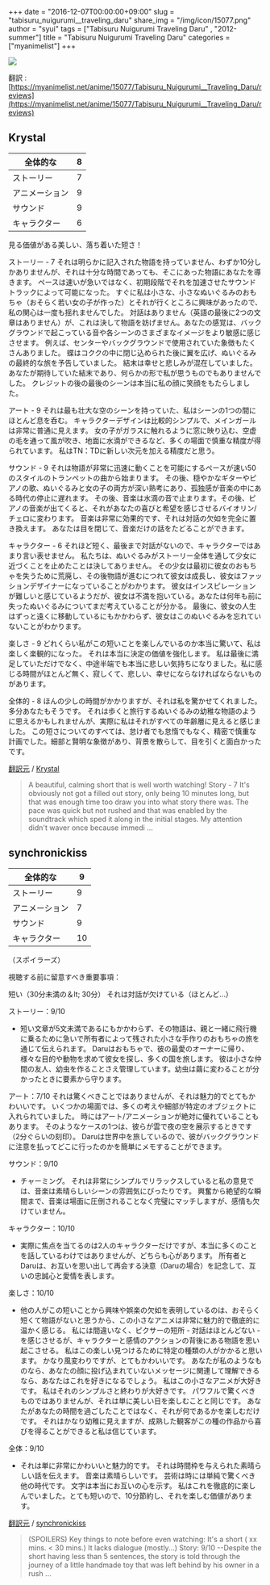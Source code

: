 +++
date = "2016-12-07T00:00:00+09:00"
slug = "tabisuru_nuigurumi__traveling_daru"
share_img = "/img/icon/15077.png"
author = "syui"
tags = ["Tabisuru Nuigurumi Traveling Daru" , "2012-summer"]
title = "Tabisuru Nuigurumi Traveling Daru"
categories = ["myanimelist"]
+++

![](https://myanimelist.cdn-dena.com/images/anime/11/40907.jpg)


<!--more-->

翻訳 : [https://myanimelist.net/anime/15077/Tabisuru_Nuigurumi__Traveling_Daru/reviews](https://myanimelist.net/anime/15077/Tabisuru_Nuigurumi__Traveling_Daru/reviews)


## Krystal



全体的な|  8
--- | ---
ストーリー|  7
アニメーション|  9
サウンド|  9
キャラクター|  6

見る価値がある美しい、落ち着いた短さ！

ストーリー -  7
それは明らかに記入された物語を持っていません、わずか10分しかありませんが、それは十分な時間であっても、そこにあった物語にあなたを導きます。 ペースは速いが急いではなく、初期段階でそれを加速させたサウンドトラックによって可能になった。 すぐに私は小さな、小さなぬいぐるみのおもちゃ（おそらく若い女の子が作った）とそれが行くところに興味があったので、私の関心は一度も揺れませんでした。 対話はありません（英語の最後に2つの文章はありません）が、これは決して物語を妨げません。あなたの感覚は、バックグラウンドで起こっている音や各シーンのさまざまなイメージをより敏感に感じさせます。 例えば、センターやバックグラウンドで使用されていた象徴もたくさんありました。 蝶はコククの中に閉じ込められた後に翼を広げ、ぬいぐるみの最終的な旅を予告していました。 結末は幸せと悲しみが混在していました。あなたが期待していた結末であり、何らかの形で私が思うものでもありませんでした。 クレジットの後の最後のシーンは本当に私の顔に笑顔をもたらしました。

アート -  9
それは最も壮大な空のシーンを持っていた、私はシーンの1つの間にほとんど息を呑む。 キャラクターデザインは比較的シンプルで、メインガールは非常に普通に見えます。 女の子がガラスに触れるように窓に映り込む、空虚の毛を通って風が吹き、地面に水滴ができるなど、多くの場面で慎重な精度が得られています。 私はTN：TDに新しい次元を加える精度だと思う。

サウンド -  9
それは物語が非常に迅速に動くことを可能にするペースが速い50のスタイルのトランペットの曲から始まります。 その後、穏やかなギターやピアノの歌、ぬいぐるみと女の子の両方が深い熟考にあり、孤独感が音楽の中にある時代の停止に遅れます。 その後、音楽は水滴の音で止まります。その後、ピアノの音楽が出てくると、それがあなたの喜びと希望を感じさせるバイオリン/チェロに変わります。 音楽は非常に効果的です、それは対話の欠如を完全に置き換えます。 あなたは目を閉じて、音楽だけの話をたどることができます。

キャラクター -  6
それほど短く、最後まで対話がないので、キャラクターではあまり言い表せません。 私たちは、ぬいぐるみがストーリー全体を通して少女に近づくことを止めたことは決してありません。 その少女は最初に彼女のおもちゃを失うために荒廃し、その後物語が進むにつれて彼女は成長し、彼女はファッションデザイナーになっていることがわかります。 彼女はインスピレーションが難しいと感じているようだが、彼女は不満を抱いている。あなたは何年も前に失ったぬいぐるみについてまだ考えていることが分かる。 最後に、彼女の人生はずっと遠くに移動しているにもかかわらず、彼女はこのぬいぐるみを忘れていないことがわかります。

楽しさ -  9
どれくらい私がこの短いことを楽しんでいるのか本当に驚いて、私は楽しく楽観的になった。 それは本当に決定の価値を強化します。 私は最後に満足していただけでなく、中途半端でも本当に悲しい気持ちになりました。私に感じる時間がほとんど無く、寂しくて、悲しい、幸せにならなければならないものがあります。

全体的 -  8
ほんの少しの時間がかかりますが、それは私を驚かせてくれました。多分あなたもそうです。 それは歩くと旅行するぬいぐるみの幼稚な物語のように思えるかもしれませんが、実際に私はそれがすべての年齢層に見えると感じました。 この短さについてのすべては、怠け者でも怠惰でもなく、精密で慎重な計画でした。細部と賢明な象徴があり、背景を散らして、目を引くと面白かったです。

[翻訳元](https://myanimelist.net/reviews.php?id=70789) / [Krystal](https://myanimelist.net/profile/Krystal/reviews)


> A beautiful, calming short that is well worth watching!     Story - 7  It's obviously not got a filled out story, only being 10 minutes long, but that was enough time too draw you into what story there was. The pace was quick but not rushed and that was enabled by the soundtrack which sped it along in the initial stages. My attention didn't waver once because immedi ...

## synchronickiss



全体的な|  9
--- | ---
ストーリー|  9
アニメーション|  7
サウンド|  9
キャラクター|  10

（スポイラーズ）

視聴する前に留意すべき重要事項：

短い（30分未満の＆lt; 30分）
それは対話が欠けている（ほとんど...）

ストーリー：9/10
 - 短い文章が5文未満であるにもかかわらず、その物語は、親と一緒に飛行機に乗るために急いで所有者によって残された小さな手作りのおもちゃの旅を通じて伝えられます。  Daruはおもちゃで、彼の最愛のオーナーに帰り、様々な目的や動物を求めて彼女を探し、多くの国を旅します。 彼は小さな仲間の友人、幼虫を作ることさえ管理しています。幼虫は繭に変わることが分かったときに要素から守ります。

アート：7/10
それは驚くべきことではありませんが、それは魅力的でとてもかわいいです。 いくつかの場面では、多くの考えや細部が特定のオブジェクトに入れられていました。 時にはアート/アニメーションが絶対に優れていることもあります。 そのようなケースの1つは、彼らが雲で夜の空を展示するときです（2分ぐらいの刻印）。  Daruは世界中を旅しているので、彼がバックグラウンドに注意を払ってどこに行ったのかを簡単にメモすることができます。

サウンド：9/10
 - チャーミング。 それは非常にシンプルでリラックスしていると私の意見では、音楽は素晴らしいシーンの雰囲気にぴったりです。 興奮から絶望的な瞬間まで、音楽は場面に圧倒されることなく完璧にマッチしますが、感情も欠けていません。

キャラクター：10/10
 - 実際に焦点を当てるのは2人のキャラクターだけですが、本当に多くのことを話しているわけではありませんが、どちらも心があります。 所有者とDaruは、お互いを思い出して再会する決意（Daruの場合）を記念して、互いの忠誠心と愛情を表します。

楽しさ：10/10
 - 他の人がこの短いことから興味や娯楽の欠如を表明しているのは、おそらく短くて物語がないと思うから、この小さなアニメは非常に魅力的で徹底的に温かく感じる。 私には間違いなく、ピクサーの短所 - 対話はほとんどない - を感じさせるが、キャラクターと感情のアクションの背後にある物語を思い起こさせる。 私はこの楽しい見つけるために特定の種類の人がかかると思います。 かなり風変わりですが、とてもかわいいです。 あなたが私のようなものなら、あなたの顔に投げ込まれていないメッセージに関連して理解できるなら、あなたはこれを好きになるでしょう。 私はこの小さなアニメが大好きです。 私はそれのシンプルさと終わりが大好きです。 パワフルで驚くべきものではありませんが、それは単に美しい日を楽しむことと同じです。 あなたがあなたの時間を過ごしたことではなく、それが何であるかを楽しむだけです。 それはかなり幼稚に見えますが、成熟した観客がこの種の作品から喜びを得ることができると私は信じています。

全体：9/10
 - それは単に非常にかわいいと魅力的です。 それは時間枠を与えられた素晴らしい話を伝えます。 音楽は素晴らしいです。 芸術は時には単純で驚くべき他の時代です。 文字は本当にお互いの心を示す。 私はこれを徹底的に楽しんでいました。とても短いので、10分節約し、それを楽しむ価値があります。

[翻訳元](https://myanimelist.net/reviews.php?id=83122) / [synchronickiss](https://myanimelist.net/profile/synchronickiss/reviews)


> (SPOILERS)    Key things to note before even watching:    It's a short ( xx mins. &lt; 30 mins.)  It lacks dialogue (mostly...)    Story: 9/10  --Despite the short having less than 5 sentences, the story is told through the journey of a little handmade toy that was left behind by his owner in a rush ...
